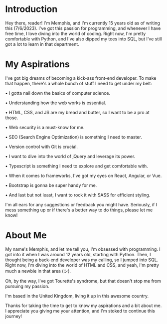 
# Introduction
Hey there, reader! I'm Memphis, and I'm currently 15 years old as of writing this (7/6/2023). I've got this passion for programming, and whenever I have free time, I love diving into the world of coding. Right now, I'm pretty comfortable with Python, and I've also dipped my toes into SQL, but I've still got a lot to learn in that department.


# My Aspirations
I've got big dreams of becoming a kick-ass front-end developer. To make that happen, there's a whole bunch of stuff I need to get under my belt:

• I gotta nail down the basics of computer science.

• Understanding how the web works is essential.

• HTML, CSS, and JS are my bread and butter, so I want to be a pro at those.

• Web security is a must-know for me.

• SEO (Search Engine Optimization) is something I need to master.

• Version control with Git is crucial.

• I want to dive into the world of jQuery and leverage its power.

• Typescript is something I need to explore and get comfortable with.

• When it comes to frameworks, I've got my eyes on React, Angular, or Vue.

• Bootstrap is gonna be super handy for me.

• And last but not least, I want to rock it with SASS for efficient styling.

I'm all ears for any suggestions or feedback you might have. Seriously, if I mess something up or if there's a better way to do things, please let me know!

# About Me

My name's Memphis, and let me tell you, I'm obsessed with programming. I got into it when I was around 12 years old, starting with Python. Then, I thought being a back-end developer was my calling, so I jumped into SQL. Right now, I'm diving into the world of HTML and CSS, and yeah, I'm pretty much a newbie in that area (シ).

Oh, by the way, I've got Tourette's syndrome, but that doesn't stop me from pursuing my passion.

I'm based in the United Kingdom, living it up in this awesome country.

Thanks for taking the time to get to know my aspirations and a bit about me. I appreciate you giving me your attention, and I'm stoked to continue this journey!
